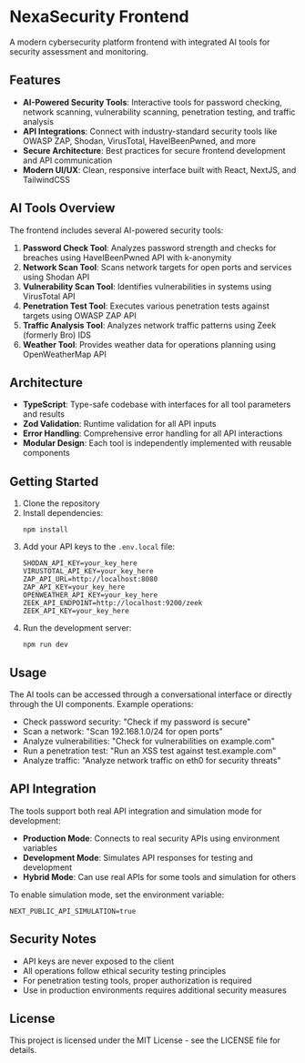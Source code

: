 # NexaSecurity Frontend

A modern cybersecurity platform frontend with integrated AI tools for security assessment and monitoring.

## Features

- **AI-Powered Security Tools**: Interactive tools for password checking, network scanning, vulnerability scanning, penetration testing, and traffic analysis
- **API Integrations**: Connect with industry-standard security tools like OWASP ZAP, Shodan, VirusTotal, HaveIBeenPwned, and more
- **Secure Architecture**: Best practices for secure frontend development and API communication
- **Modern UI/UX**: Clean, responsive interface built with React, NextJS, and TailwindCSS

## AI Tools Overview

The frontend includes several AI-powered security tools:

1. **Password Check Tool**: Analyzes password strength and checks for breaches using HaveIBeenPwned API with k-anonymity
2. **Network Scan Tool**: Scans network targets for open ports and services using Shodan API
3. **Vulnerability Scan Tool**: Identifies vulnerabilities in systems using VirusTotal API
4. **Penetration Test Tool**: Executes various penetration tests against targets using OWASP ZAP API
5. **Traffic Analysis Tool**: Analyzes network traffic patterns using Zeek (formerly Bro) IDS
6. **Weather Tool**: Provides weather data for operations planning using OpenWeatherMap API

## Architecture

- **TypeScript**: Type-safe codebase with interfaces for all tool parameters and results
- **Zod Validation**: Runtime validation for all API inputs
- **Error Handling**: Comprehensive error handling for all API interactions
- **Modular Design**: Each tool is independently implemented with reusable components

## Getting Started

1. Clone the repository
2. Install dependencies:
   ```
   npm install
   ```
3. Add your API keys to the `.env.local` file:
   ```
   SHODAN_API_KEY=your_key_here
   VIRUSTOTAL_API_KEY=your_key_here
   ZAP_API_URL=http://localhost:8080
   ZAP_API_KEY=your_key_here
   OPENWEATHER_API_KEY=your_key_here
   ZEEK_API_ENDPOINT=http://localhost:9200/zeek
   ZEEK_API_KEY=your_key_here
   ```
4. Run the development server:
   ```
   npm run dev
   ```

## Usage

The AI tools can be accessed through a conversational interface or directly through the UI components. Example operations:

- Check password security: "Check if my password is secure"
- Scan a network: "Scan 192.168.1.0/24 for open ports"
- Analyze vulnerabilities: "Check for vulnerabilities on example.com"
- Run a penetration test: "Run an XSS test against test.example.com"
- Analyze traffic: "Analyze network traffic on eth0 for security threats"

## API Integration

The tools support both real API integration and simulation mode for development:

- **Production Mode**: Connects to real security APIs using environment variables
- **Development Mode**: Simulates API responses for testing and development
- **Hybrid Mode**: Can use real APIs for some tools and simulation for others

To enable simulation mode, set the environment variable:

```
NEXT_PUBLIC_API_SIMULATION=true
```

## Security Notes

- API keys are never exposed to the client
- All operations follow ethical security testing principles
- For penetration testing tools, proper authorization is required
- Use in production environments requires additional security measures

## License

This project is licensed under the MIT License - see the LICENSE file for details.
